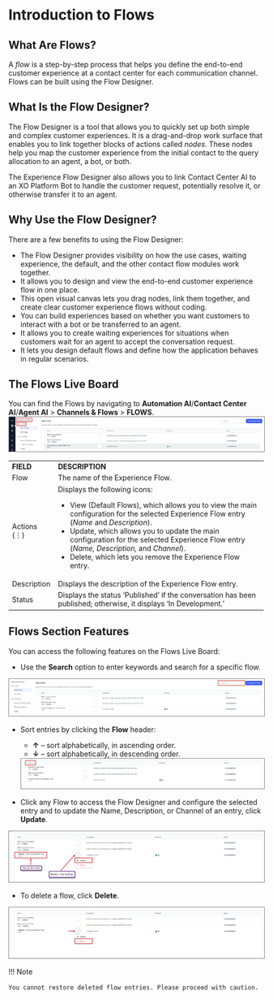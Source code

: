 # Introduction to Flows

## What Are Flows?

A _flow_ is a step-by-step process that helps you define the end-to-end customer experience at a contact center for each communication channel. Flows can be built using the Flow Designer.

## What Is the Flow Designer?

The Flow Designer is a tool that allows you to quickly set up both simple and complex customer experiences. It is a drag-and-drop work surface that enables you to link together blocks of actions called _nodes_. These nodes help you map the customer experience from the initial contact to the query allocation to an agent, a bot, or both.

The Experience Flow Designer also allows you to link Contact Center AI to an XO Platform Bot to handle the customer request, potentially resolve it, or otherwise transfer it to an agent.

## Why Use the Flow Designer?

There are a few benefits to using the Flow Designer:

* The Flow Designer provides visibility on how the use cases, waiting experience, the default, and the other contact flow modules work together.
* It allows you to design and view the end-to-end customer experience flow in one place.
* This open visual canvas lets you drag nodes, link them together, and create clear customer experience flows without coding.
* You can build experiences based on whether you want customers to interact with a bot or be transferred to an agent.
* It allows you to create waiting experiences for situations when customers wait for an agent to accept the conversation request.
* It lets you design default flows and define how the application behaves in regular scenarios. 

## The Flows Live Board

You can find the Flows by navigating to **Automation AI**/**Contact Center AI**/**Agent AI** > **Channels & Flows** > **FLOWS**.
<img src="./images/channels-and-flows-page.png" alt="Channels & Flows Page" title="Channels & Flows Page" style="border: 1px solid gray; zoom:70%;">

<table>
  <tr>
   <td><strong>FIELD</strong>
   </td>
   <td><strong>DESCRIPTION</strong>
   </td>
  </tr>
  <tr>
   <td>Flow
   </td>
   <td>The name of the Experience Flow.
   </td>
  </tr>
  <tr>
   <td>Actions (⋮)
   </td>
   <td>Displays the following icons:
<ul>

<li>View (Default Flows), which allows you to view the main configuration for the selected Experience Flow entry (<em>Name </em>and<em> Description</em>).

<li>Update, which allows you to update the main configuration for the selected Experience Flow entry (<em>Name, Description, </em>and <em>Channel</em>).

<li>Delete, which lets you remove the Experience Flow entry.
</li>
</ul>
   </td>
  </tr>
  <tr>
   <td>Description
   </td>
   <td>Displays the description of the Experience Flow entry.
   </td>
  </tr>
  <tr>
   <td>Status
   </td>
   <td>Displays the status ‘Published’ if the conversation has been published; otherwise, it displays ‘In Development.’
   </td>
  </tr>
</table>

## Flows Section Features

You can access the following features on the Flows Live Board:

* Use the **Search** option to enter keywords and search for a specific flow.
<img src="./images/search-field.png" alt="Arrange in Order" title="Arrange in Order" style="border: 1px solid gray; zoom:70%;">

* Sort entries by clicking the **Flow** header:
    * **↑** – sort alphabetically, in ascending order.
    * **↓** – sort alphabetically, in descending order.
    <img src="./images/order.png" alt="Search Bar" title="Search Bar" style="border: 1px solid gray; zoom:70%;">

* Click any Flow to access the Flow Designer and configure the selected entry and to update the Name, Description, or Channel of an entry, click **Update**.
<img src="./images/functions.png" alt="Functionalities" title="Functionalities" style="border: 1px solid gray; zoom:70%;">

* To delete a flow, click **Delete**.
<img src="./images/delete-flow.png" alt="Delete Flow" title="Delete Flow" style="border: 1px solid gray; zoom:70%;">

!!! Note

    You cannot restore deleted flow entries. Please proceed with caution.